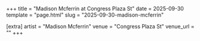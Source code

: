 +++
title = "Madison Mcferrin at Congress Plaza St"
date = 2025-09-30
template = "page.html"
slug = "2025-09-30-madison-mcferrin"

[extra]
artist = "Madison Mcferrin"
venue = "Congress Plaza St"
venue_url = ""
+++
